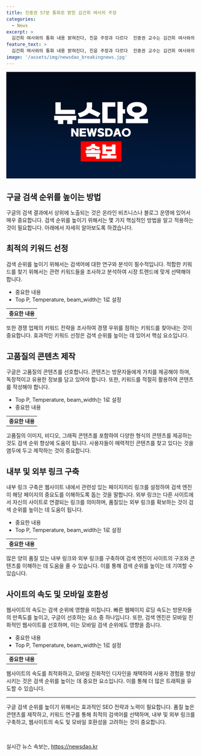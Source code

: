 ```yaml
---
title: 진중권 57분 통화로 밝힌 김건희 여사의 주장
categories:
  - News
excerpt: >
  김건희 여사와의 통화 내용 밝혀진다, 친윤 주장과 다르다  진중권 교수는 김건희 여사와의 통화 내용을 공개하며 친윤 주장과 다르다고 주장했다. 김 여사는 당시 진 교수에게 조언을 구하려 했으나 그때 전화를 하지 않아 후회한다고 전했다. 또한 김 여사의 대국민 사과를 못 한 것은 주변 사람들의 강압으로 막혔다고 밝혔으며, 보수의 정체성을 흔드는 얼치기 좌파의 의혹을 거부했다. 진 교수는 김 여사와의 통화 내용을 공개함으로써 의혹에 반박했다.
feature_text: >
  김건희 여사와의 통화 내용 밝혀진다, 친윤 주장과 다르다  진중권 교수는 김건희 여사와의 통화 내용을 공개하며 친윤 주장과 다르다고 주장했다. 김 여사는 당시 진 교수에게 조언을 구하려 했으나 그때 전화를 하지 않아 후회한다고 전했다. 또한 김 여사의 대국민 사과를 못 한 것은 주변 사람들의 강압으로 막혔다고 밝혔으며, 보수의 정체성을 흔드는 얼치기 좌파의 의혹을 거부했다. 진 교수는 김 여사와의 통화 내용을 공개함으로써 의혹에 반박했다.
image: '/assets/img/newsdao_breakingnews.jpg'
---
```


<p><img src="/assets/img/newsdao_breakingnews.jpg" alt="bookingtag 속보" /></p>

<h2 data-ke-size="size26">구글 검색 순위를 높이는 방법</h2>

<p data-ke-size="size16">구글의 검색 결과에서 상위에 노출되는 것은 온라인 비즈니스나 블로그 운영에 있어서 매우 중요합니다. 검색 순위를 높이기 위해서는 몇 가지 핵심적인 방법을 알고 적용하는 것이 필요합니다. 아래에서 자세히 알아보도록 하겠습니다.</p>

<h2 data-ke-size="size24">최적의 키워드 선정</h2>

<p data-ke-size="size16">검색 순위를 높이기 위해서는 검색어에 대한 연구와 분석이 필수적입니다. 적합한 키워드를 찾기 위해서는 관련 키워드들을 조사하고 분석하여 시장 트렌드에 맞게 선택해야 합니다.</p>

<ul>
  <li>중요한 내용</li>
  <li>Top P, Temperature, beam_width는 1로 설정</li>
</ul>

<table>
  <tr>
    <td style="text-align: center; height: 17px;"><b>중요한 내용</b></td>
  </tr>
</table>

<p data-ke-size="size16">또한 경쟁 업체의 키워드 전략을 조사하여 경쟁 우위를 점하는 키워드를 찾아내는 것이 중요합니다. 효과적인 키워드 선정은 검색 순위를 높이는 데 있어서 핵심 요소입니다.</p>

<h2 data-ke-size="size24">고품질의 콘텐츠 제작</h2>

<p data-ke-size="size16">구글은 고품질의 콘텐츠를 선호합니다. 콘텐츠는 방문자들에게 가치를 제공해야 하며, 독창적이고 유용한 정보를 담고 있어야 합니다. 또한, 키워드를 적절히 활용하여 콘텐츠를 작성해야 합니다.</p>

<ul>
  <li>Top P, Temperature, beam_width는 1로 설정</li>
  <li>중요한 내용</li>
</ul>

<table>
  <tr>
    <td style="text-align: center; height: 17px;"><b>중요한 내용</b></td>
  </tr>
</table>

<p data-ke-size="size16">고품질의 이미지, 비디오, 그래픽 콘텐츠를 포함하여 다양한 형식의 콘텐츠를 제공하는 것도 검색 순위 향상에 도움이 됩니다. 사용자들이 매력적인 콘텐츠를 찾고 있다는 것을 염두에 두고 제작하는 것이 중요합니다.</p>

<h2 data-ke-size="size24">내부 및 외부 링크 구축</h2>

<p data-ke-size="size16">내부 링크 구축은 웹사이트 내에서 관련성 있는 페이지끼리 링크를 설정하여 검색 엔진이 해당 페이지의 중요도를 이해하도록 돕는 것을 말합니다. 외부 링크는 다른 사이트에서 자신의 사이트로 연결되는 링크를 의미하며, 품질있는 외부 링크를 확보하는 것이 검색 순위를 높이는 데 도움이 됩니다.</p>

<ul>
  <li>중요한 내용</li>
  <li>Top P, Temperature, beam_width는 1로 설정</li>
</ul>

<table>
  <tr>
    <td style="text-align: center; height: 17px;"><b>중요한 내용</b></td>
  </tr>
</table>

<p data-ke-size="size16">많은 양의 품질 있는 내부 링크와 외부 링크를 구축하여 검색 엔진이 사이트의 구조와 콘텐츠를 이해하는 데 도움을 줄 수 있습니다. 이를 통해 검색 순위를 높이는 데 기여할 수 있습니다.</p>

<h2 data-ke-size="size24">사이트의 속도 및 모바일 호환성</h2>

<p data-ke-size="size16">웹사이트의 속도는 검색 순위에 영향을 미칩니다. 빠른 웹페이지 로딩 속도는 방문자들의 만족도를 높이고, 구글이 선호하는 요소 중 하나입니다. 또한, 검색 엔진은 모바일 친화적인 웹사이트를 선호하며, 이는 모바일 검색 순위에도 영향을 줍니다.</p>

<ul>
  <li>중요한 내용</li>
  <li>Top P, Temperature, beam_width는 1로 설정</li>
</ul>

<table>
  <tr>
    <td style="text-align: center; height: 17px;"><b>중요한 내용</b></td>
  </tr>
</table>

<p data-ke-size="size16">웹사이트의 속도를 최적화하고, 모바일 친화적인 디자인을 채택하여 사용자 경험을 향상시키는 것은 검색 순위를 높이는 데 중요한 요소입니다. 이를 통해 더 많은 트래픽을 유도할 수 있습니다.</p>

<hr>

<p data-ke-size="size16">구글 검색 순위를 높이기 위해서는 효과적인 SEO 전략과 노력이 필요합니다. 품질 높은 콘텐츠를 제작하고, 키워드 연구를 통해 최적의 검색어를 선택하며, 내부 및 외부 링크를 구축하고, 웹사이트의 속도 및 모바일 호환성을 고려하는 것이 중요합니다.</p>

<p data-ke-size="size16">&nbsp;</p>
실시간 뉴스 속보는, <a href="https://newsdao.kr" rel="dofollow">https://newsdao.kr</a>


